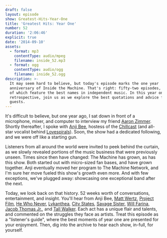 ```yaml
---
draft: false
layout: episode
show: Greatest-Hits-Year-One
title: 'Greatest Hits: Year One'
number: 52
duration: '2:06:46'
explicit: true
date: '2014-09-10'
assets:
  - format: mp3
    contentType: audio/mpeg
    filename: inside_52.mp3
  - format: ogg
    contentType: audio/ogg
    filename: inside_52.ogg
description: >-
  It may seem hard to believe, but today's episode marks the one year
  anniversary of Inside the Machine. That's right: fifty-two episodes, fifty-one
  of which feature the best names in independent music. In this year one
  retrospective, join us as we explore the best quotations and advice from past
  guests.
---
```

It's difficult to believe, but one year ago, I sat down in front of a microphone, mixer, and computer to interview my friend [Aaron Zimmer](http://machine.fm/inside/1). Shortly thereafter, I spoke with [Anji Bee](http://machine.fm/inside/2), hostess of the [Chillcast](http://machine.fm/chillcast) (and all-star vocalist behind [Lovespirals](http://lovespirals.com)). Soon, the show had a dedicated following, and we were off like a starting gun.

Listeners from all around the world were invited to peek behind the curtain, as we slowly revealed portions of the music business that were previously unseen. Times since then have changed: The Machine has grown, as has this show. Both started out with micro-sized fan bases, and have grown together. Anji eventually moved her program to The Machine Network, and I'm sure her move fueled this show's growth even more. And with few exceptions, we've plugged away: showcasing one exceptional band after the next.

Today, we look back on that history. 52 weeks worth of conversations, entertainment, and insight. You'll hear from Anji Bee, [Matt Wertz](http://machine.fm/inside/8), [Project Film](http://machine.fm/inside/29), [He Who Never](http://machine.fm/inside/31), [Lykanthea](http://machine.fm/inside/32), [City States](http://machine.fm/inside/33), [Savage Sister](http://machine.fm/inside/38), [Will Farina](http://machine.fm/inside/43), [Jacob Thomas Jr.](http://machine.fm/inside/47), and [Tall Walker](http://machine.fm/inside/49). Each act has a unique flair and talents, and commented on the struggles they face as artists. Treat this episode as a "listener's guide", where the best moments of year one are presented for your enjoyment. Then, dig into the archive to hear each show, in-full, for yourself.
